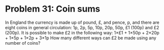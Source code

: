 # Problem 31: Coin sums
In England the currency is made up of pound, £, and pence, p, and there
are eight coins in general circulation: 1p, 2p, 5p, 10p, 20p, 50p, £1
(100p) and £2 (200p). It is possible to make £2 in the following way:
1×£1 + 1×50p + 2×20p + 1×5p + 1×2p + 3×1p How many different ways can £2
be made using any number of coins?
